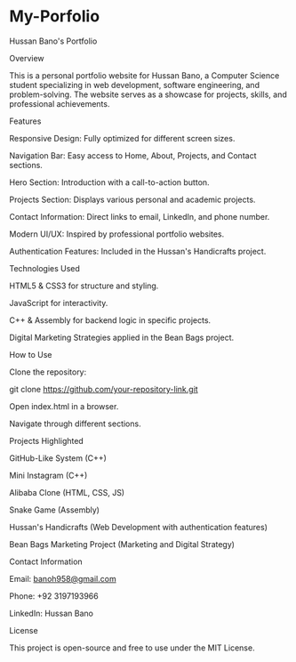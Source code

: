 # My-Porfolio
Hussan Bano's Portfolio

Overview

This is a personal portfolio website for Hussan Bano, a Computer Science student specializing in web development, software engineering, and problem-solving. The website serves as a showcase for projects, skills, and professional achievements.

Features

Responsive Design: Fully optimized for different screen sizes.

Navigation Bar: Easy access to Home, About, Projects, and Contact sections.

Hero Section: Introduction with a call-to-action button.

Projects Section: Displays various personal and academic projects.

Contact Information: Direct links to email, LinkedIn, and phone number.

Modern UI/UX: Inspired by professional portfolio websites.

Authentication Features: Included in the Hussan's Handicrafts project.

Technologies Used

HTML5 & CSS3 for structure and styling.

JavaScript for interactivity.

C++ & Assembly for backend logic in specific projects.

Digital Marketing Strategies applied in the Bean Bags project.

How to Use

Clone the repository:

git clone https://github.com/your-repository-link.git

Open index.html in a browser.

Navigate through different sections.

Projects Highlighted

GitHub-Like System (C++)

Mini Instagram (C++)

Alibaba Clone (HTML, CSS, JS)

Snake Game (Assembly)

Hussan's Handicrafts (Web Development with authentication features)

Bean Bags Marketing Project (Marketing and Digital Strategy)

Contact Information

Email: banoh958@gmail.com

Phone: +92 3197193966

LinkedIn: Hussan Bano

License

This project is open-source and free to use under the MIT License.
